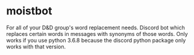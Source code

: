 # moistbot
For all of your D&D group's word replacement needs.
Discord bot which replaces certain words in messages with synonyms of those words.
Only works if you use python 3.6.8 because the discord python package only works with that version.
